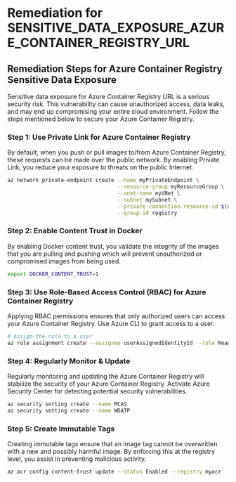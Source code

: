 # Remediation for SENSITIVE_DATA_EXPOSURE_AZURE_CONTAINER_REGISTRY_URL

## Remediation Steps for Azure Container Registry Sensitive Data Exposure

Sensitive data exposure for Azure Container Registry URL is a serious security risk. This vulnerability can cause unauthorized access, data leaks, and may end up compromising your entire cloud environment. Follow the steps mentioned below to secure your Azure Container Registry.

### Step 1: Use Private Link for Azure Container Registry

By default, when you push or pull images to/from Azure Container Registry, these requests can be made over the public network. By enabling Private Link, you reduce your exposure to threats on the public Internet.

```bash
az network private-endpoint create --name myPrivateEndpoint \
                                   --resource-group myResourceGroup \
                                   --vnet-name myVNet \
                                   --subnet mySubnet \
                                   --private-connection-resource-id $(az acr show --name myContainerRegistry --query id --output tsv) \
                                   --group-id registry
```

### Step 2: Enable Content Trust in Docker

By enabling Docker content trust, you validate the integrity of the images that you are pulling and pushing which will prevent unauthorized or compromised images from being used.

```bash
export DOCKER_CONTENT_TRUST=1
```

### Step 3: Use Role-Based Access Control (RBAC) for Azure Container Registry

Applying RBAC permissions ensures that only authorized users can access your Azure Container Registry. Use Azure CLI to grant access to a user.

```bash
# Assign the role to a user
az role assignment create --assignee userAssignedIdentityId --role Reader --scope $(az acr show --name myAcr --query "id" --output tsv)
```

### Step 4: Regularly Monitor & Update

Regularly monitoring and updating the Azure Container Registry will stabilize the security of your Azure Container Registry. Activate Azure Security Center for detecting potential security vulnerabilities.

```bash
az security setting create --name MCAS
az security setting create --name WDATP
```

### Step 5: Create Immutable Tags

Creating immutable tags ensure that an image tag cannot be overwritten with a new and possibly harmful image. By enforcing this at the registry level, you assist in preventing malicious activity.

```bash
az acr config content-trust update --status Enabled --registry myacr
```